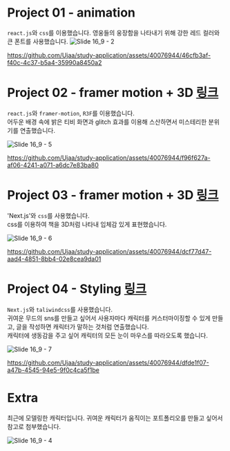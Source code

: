 # Project 01 - animation
`react.js`와 `css`를 이용했습니다. 영웅들의 웅장함을 나타내기 위해 강한 레드 컬러와 큰 폰트를 사용했습니다.
![Slide 16_9 - 2](https://github.com/Ujaa/study-application/assets/40076944/3110dab7-acdb-4ace-9a53-57e912ce31ff)

https://github.com/Ujaa/study-application/assets/40076944/46cfb3af-f40c-4c37-b5a4-35990a8450a2

# Project 02 - framer motion + 3D [링크](https://6jdgzs-5173.csb.app)
`react.js`와 `framer-motion`, `R3F`를 이용했습니다.<br/>
어두운 배경 속에 밝은 티비 화면과 glitch 효과를 이용해 스산하면서 미스테리한 분위기를 연출했습니다.<br/>

![Slide 16_9 - 5](https://github.com/Ujaa/study-application/assets/40076944/b4fe3240-d5ad-4d3e-a84b-4e7205c3c858)

https://github.com/Ujaa/study-application/assets/40076944/f96f627a-af06-4241-a071-a6dc7e83ba80

# Project 03 - framer motion + 3D [링크](https://nextjs-final-project.vercel.app/)
'Next.js'와 `css`를 사용했습니다.<br/>
css를 이용하여 책을 3D처럼 나타내 입체감 있게 표현했습니다.

![Slide 16_9 - 6](https://github.com/Ujaa/study-application/assets/40076944/80c214bd-728f-4b2a-8218-050418710cd0)

https://github.com/Ujaa/study-application/assets/40076944/dcf77d47-aad4-4851-8bb4-02e8cea9da01

# Project 04 - Styling [링크](https://praise-box.vercel.app/)
`Next.js`와 `taliwindcss`를 사용했습니다.<br/>
귀여운 무드의 sns를 만들고 싶어서 사용자마다 캐릭터를 커스터마이징할 수 있게 만들고, 글을 작성하면 캐릭터가 말하는 것처럼 연출했습니다.<br/>
캐릭터에 생동감을 주고 싶어 캐릭터의 모든 눈이 마우스를 따라오도록 했습니다.<br/>

![Slide 16_9 - 7](https://github.com/Ujaa/study-application/assets/40076944/c4661156-c471-4fee-9a1a-743b443ff9cc)

https://github.com/Ujaa/study-application/assets/40076944/dfde1f07-a47b-4545-94e5-9f0c4ca5f1be


# Extra
최근에 모델링한 캐릭터입니다. 귀여운 캐릭터가 움직이는 포트폴리오를 만들고 싶어서 참고로 첨부했습니다.

![Slide 16_9 - 4](https://github.com/Ujaa/study-application/assets/40076944/87e03b6b-860c-42e6-8dc8-ca84b3d7501c)
